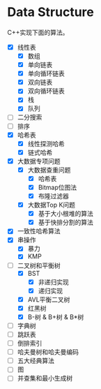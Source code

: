 # Data Structure

C++实现下面的算法。

- [x] 线性表
    - [x] 数组
    - [x] 单向链表
    - [x] 单向循环链表
    - [x] 双向链表
    - [x] 双向循环链表
    - [x] 栈
    - [x] 队列
- [ ] 二分搜索
- [ ] 排序
- [x] 哈希表
    - [x] 线性探测哈希
    - [x] 链式哈希
- [x] 大数据专项问题
    - [x] 大数据查重问题
        - [x] 哈希表
        - [x] Bitmap位图法
        - [x] 布隆过滤器
    - [x] 大数据Top K问题
        - [x] 基于大小根堆的算法
        - [x] 基于快排分割的算法
- [x] 一致性哈希算法
- [x] 串操作
    - [x] 暴力
    - [x] KMP
- [ ] 二叉树和平衡树
    - [x] BST
        - [x] 非递归实现
        - [x] 递归实现
    - [x] AVL平衡二叉树
    - [x] 红黑树
    - [x] B-树 & B+树 & B*树
- [ ] 字典树
- [ ] 跳跃表
- [ ] 倒排索引
- [ ] 哈夫曼树和哈夫曼编码
- [ ] 五大经典算法
- [ ] 图
- [ ] 并查集和最小生成树